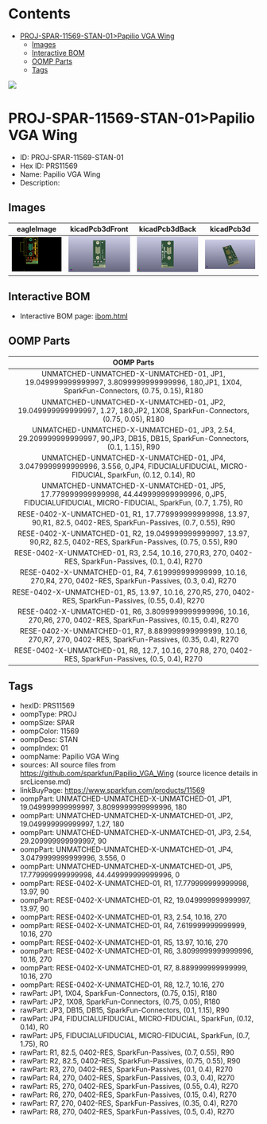



Contents
========

* [PROJ-SPAR-11569-STAN-01>Papilio VGA Wing](#proj-spar-11569-stan-01papilio-vga-wing)
	* [Images](#images)
	* [Interactive BOM](#interactive-bom)
	* [OOMP Parts](#oomp-parts)
	* [Tags](#tags)
  
![][im]
# PROJ-SPAR-11569-STAN-01>Papilio VGA Wing

- ID: PROJ-SPAR-11569-STAN-01
- Hex ID: PRS11569
- Name: Papilio VGA Wing
- Description: 

## Images
  
  

|eagleImage|kicadPcb3dFront|kicadPcb3dBack|kicadPcb3d|
| :---: | :---: | :---: | :---: |
|[![eagleImage](eagleImage_140.png)](eagleImage_600.png)|[![kicadPcb3dFront](kicadPcb3dFront_140.png)](kicadPcb3dFront_600.png)|[![kicadPcb3dBack](kicadPcb3dBack_140.png)](kicadPcb3dBack_600.png)|[![kicadPcb3d](kicadPcb3d_140.png)](kicadPcb3d_600.png)|

## Interactive BOM

- Interactive BOM page: [ibom.html](kicad/bom/ibom.html)

## OOMP Parts
  

|OOMP Parts|
| :---: |
|UNMATCHED-UNMATCHED-X-UNMATCHED-01, JP1, 19.049999999999997, 3.8099999999999996, 180,JP1, 1X04, SparkFun-Connectors, (0.75, 0.15), R180|
|UNMATCHED-UNMATCHED-X-UNMATCHED-01, JP2, 19.049999999999997, 1.27, 180,JP2, 1X08, SparkFun-Connectors, (0.75, 0.05), R180|
|UNMATCHED-UNMATCHED-X-UNMATCHED-01, JP3, 2.54, 29.209999999999997, 90,JP3, DB15, DB15, SparkFun-Connectors, (0.1, 1.15), R90|
|UNMATCHED-UNMATCHED-X-UNMATCHED-01, JP4, 3.0479999999999996, 3.556, 0,JP4, FIDUCIALUFIDUCIAL, MICRO-FIDUCIAL, SparkFun, (0.12, 0.14), R0|
|UNMATCHED-UNMATCHED-X-UNMATCHED-01, JP5, 17.779999999999998, 44.449999999999996, 0,JP5, FIDUCIALUFIDUCIAL, MICRO-FIDUCIAL, SparkFun, (0.7, 1.75), R0|
|RESE-0402-X-UNMATCHED-01, R1, 17.779999999999998, 13.97, 90,R1, 82.5, 0402-RES, SparkFun-Passives, (0.7, 0.55), R90|
|RESE-0402-X-UNMATCHED-01, R2, 19.049999999999997, 13.97, 90,R2, 82.5, 0402-RES, SparkFun-Passives, (0.75, 0.55), R90|
|RESE-0402-X-UNMATCHED-01, R3, 2.54, 10.16, 270,R3, 270, 0402-RES, SparkFun-Passives, (0.1, 0.4), R270|
|RESE-0402-X-UNMATCHED-01, R4, 7.619999999999999, 10.16, 270,R4, 270, 0402-RES, SparkFun-Passives, (0.3, 0.4), R270|
|RESE-0402-X-UNMATCHED-01, R5, 13.97, 10.16, 270,R5, 270, 0402-RES, SparkFun-Passives, (0.55, 0.4), R270|
|RESE-0402-X-UNMATCHED-01, R6, 3.8099999999999996, 10.16, 270,R6, 270, 0402-RES, SparkFun-Passives, (0.15, 0.4), R270|
|RESE-0402-X-UNMATCHED-01, R7, 8.889999999999999, 10.16, 270,R7, 270, 0402-RES, SparkFun-Passives, (0.35, 0.4), R270|
|RESE-0402-X-UNMATCHED-01, R8, 12.7, 10.16, 270,R8, 270, 0402-RES, SparkFun-Passives, (0.5, 0.4), R270|

## Tags

- hexID: PRS11569
- oompType: PROJ
- oompSize: SPAR
- oompColor: 11569
- oompDesc: STAN
- oompIndex: 01
- oompName: Papilio VGA Wing
- sources: All source files from https://github.com/sparkfun/Papilio_VGA_Wing (source licence details in srcLicense.md)
- linkBuyPage: https://www.sparkfun.com/products/11569
- oompPart: UNMATCHED-UNMATCHED-X-UNMATCHED-01, JP1, 19.049999999999997, 3.8099999999999996, 180
- oompPart: UNMATCHED-UNMATCHED-X-UNMATCHED-01, JP2, 19.049999999999997, 1.27, 180
- oompPart: UNMATCHED-UNMATCHED-X-UNMATCHED-01, JP3, 2.54, 29.209999999999997, 90
- oompPart: UNMATCHED-UNMATCHED-X-UNMATCHED-01, JP4, 3.0479999999999996, 3.556, 0
- oompPart: UNMATCHED-UNMATCHED-X-UNMATCHED-01, JP5, 17.779999999999998, 44.449999999999996, 0
- oompPart: RESE-0402-X-UNMATCHED-01, R1, 17.779999999999998, 13.97, 90
- oompPart: RESE-0402-X-UNMATCHED-01, R2, 19.049999999999997, 13.97, 90
- oompPart: RESE-0402-X-UNMATCHED-01, R3, 2.54, 10.16, 270
- oompPart: RESE-0402-X-UNMATCHED-01, R4, 7.619999999999999, 10.16, 270
- oompPart: RESE-0402-X-UNMATCHED-01, R5, 13.97, 10.16, 270
- oompPart: RESE-0402-X-UNMATCHED-01, R6, 3.8099999999999996, 10.16, 270
- oompPart: RESE-0402-X-UNMATCHED-01, R7, 8.889999999999999, 10.16, 270
- oompPart: RESE-0402-X-UNMATCHED-01, R8, 12.7, 10.16, 270
- rawPart: JP1, 1X04, SparkFun-Connectors, (0.75, 0.15), R180
- rawPart: JP2, 1X08, SparkFun-Connectors, (0.75, 0.05), R180
- rawPart: JP3, DB15, DB15, SparkFun-Connectors, (0.1, 1.15), R90
- rawPart: JP4, FIDUCIALUFIDUCIAL, MICRO-FIDUCIAL, SparkFun, (0.12, 0.14), R0
- rawPart: JP5, FIDUCIALUFIDUCIAL, MICRO-FIDUCIAL, SparkFun, (0.7, 1.75), R0
- rawPart: R1, 82.5, 0402-RES, SparkFun-Passives, (0.7, 0.55), R90
- rawPart: R2, 82.5, 0402-RES, SparkFun-Passives, (0.75, 0.55), R90
- rawPart: R3, 270, 0402-RES, SparkFun-Passives, (0.1, 0.4), R270
- rawPart: R4, 270, 0402-RES, SparkFun-Passives, (0.3, 0.4), R270
- rawPart: R5, 270, 0402-RES, SparkFun-Passives, (0.55, 0.4), R270
- rawPart: R6, 270, 0402-RES, SparkFun-Passives, (0.15, 0.4), R270
- rawPart: R7, 270, 0402-RES, SparkFun-Passives, (0.35, 0.4), R270
- rawPart: R8, 270, 0402-RES, SparkFun-Passives, (0.5, 0.4), R270



[im]: kicadPcb3d_450.png
